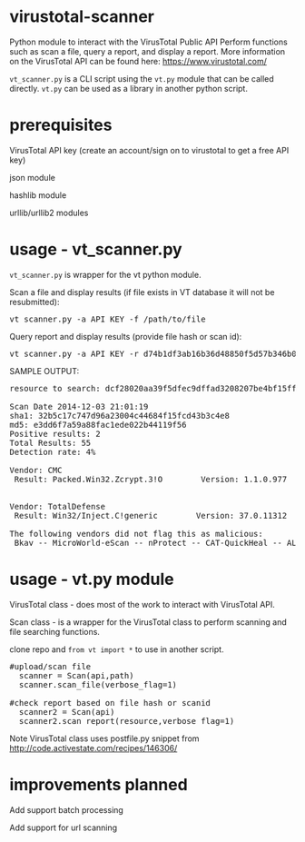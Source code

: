 virustotal-scanner
==================

Python module to interact with the VirusTotal Public API
Perform functions such as scan a file, query a report, and display a report.
More information on the VirusTotal API can be found here: https://www.virustotal.com/

`vt_scanner.py` is a CLI script using the `vt.py` module that can be called directly.
`vt.py` can be used as a library in another python script.

prerequisites
=====

VirusTotal API key (create an account/sign on to virustotal to get a free API key)

json module

hashlib module

urllib/urllib2 modules

usage - vt_scanner.py
=====

`vt_scanner.py` is wrapper for the vt python module.

Scan a file and display results (if file exists in VT database it will not be resubmitted):

<pre>vt_scanner.py -a API KEY -f /path/to/file</pre> 

Query report and display results (provide file hash or scan id):

<pre>vt_scanner.py -a API KEY -r d74b1df3ab16b36d48850f5d57b346b0</pre> 

SAMPLE OUTPUT:

<pre>
resource to search: dcf28020aa39f5dfec9dffad3208207be4bf15fff20a400b7e7eac0c445e8133

Scan Date 2014-12-03 21:01:19
sha1: 32b5c17c747d96a23004c44684f15fcd43b3c4e8 
md5: e3dd6f7a59a88fac1ede022b44119f56
Positive results: 2
Total Results: 55
Detection rate: 4%

Vendor: CMC 
 Result: Packed.Win32.Zcrypt.3!O        Version: 1.1.0.977    Update: 20141203 


Vendor: TotalDefense 
 Result: Win32/Inject.C!generic        Version: 37.0.11312    Update: 20141203 

The following vendors did not flag this as malicious: 
 Bkav -- MicroWorld-eScan -- nProtect -- CAT-QuickHeal -- ALYac -- Malwarebytes -- VIPRE -- SUPERAntiSpyware -- K7AntiVirus -- K7GW -- TheHacker -- Agnitum -- Cyren -- Symantec -- Norman -- TrendMicro-HouseCall -- Avast -- ClamAV -- Kaspersky -- BitDefender -- NANO-Antivirus -- AegisLab -- Tencent -- Ad-Aware -- Comodo -- F-Secure -- DrWeb -- Zillya -- TrendMicro -- McAfee-GW-Edition -- Sophos -- F-Prot -- Jiangmin -- Avira -- Antiy-AVL -- Kingsoft -- Microsoft -- ViRobot -- AhnLab-V3 -- GData -- ByteHero -- McAfee -- AVware -- VBA32 -- Baidu-International -- Zoner -- ESET-NOD32 -- Rising -- Ikarus -- Fortinet -- AVG -- Panda -- Qihoo-360
</pre>

usage - vt.py module
=====

VirusTotal class - does most of the work to interact with VirusTotal API.

Scan class - is a wrapper for the VirusTotal class to perform scanning and file searching functions.

clone repo and `from vt import *` to use in another script.

<pre>
#upload/scan file
  scanner = Scan(api,path)
  scanner.scan_file(verbose_flag=1)

#check report based on file hash or scanid
  scanner2 = Scan(api)
  scanner2.scan_report(resource,verbose_flag=1)
</pre>

Note VirusTotal class uses postfile.py snippet from http://code.activestate.com/recipes/146306/


improvements planned
=====

Add support batch processing

Add support for url scanning
